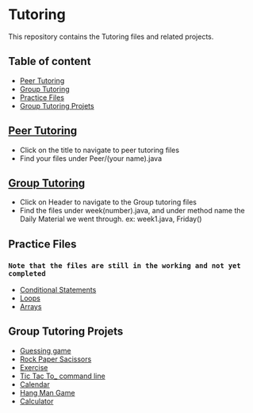 # Tutoring

This repository contains the Tutoring files and related projects.

## Table of content

- [Peer Tutoring](#Peer-Tutoring)
- [Group Tutoring](#Group-Tutoring)
- [Practice Files](#Practice-Files)
- [Group Tutoring Projets](#Group-Tutoring-Projets)

## [Peer Tutoring](https://github.com/REAPERali00/Tutoring/tree/main/Tutoring/src/Peer)

- Click on the title to navigate to peer tutoring files
- Find your files under Peer/(your name).java

## [Group Tutoring](https://github.com/REAPERali00/Tutoring/tree/main/Tutoring/src/Weekly)

- Click on Header to navigate to the Group tutoring files
- Find the files under week(number).java, and under method name the Daily Material we went through. ex: week1.java, Friday()

## Practice Files

### `Note that the files are still in the working and not yet completed`

- [Conditional Statements](https://github.com/REAPERali00/Tutoring/blob/main/Tutoring/src/Practice/Conditional_statments.java)
- [Loops](https://github.com/REAPERali00/Tutoring/blob/main/Tutoring/src/Practice/Loops.java)
- [Arrays](https://github.com/REAPERali00/Tutoring/blob/main/Tutoring/src/Practice/Array_practice.java)

## Group Tutoring Projets

- [Guessing game](https://github.com/REAPERali00/Tutoring/blob/main/Tutoring/src/Weekly/Guessing_Game.java)
- [Rock Paper Sacissors](https://github.com/REAPERali00/Tutoring/blob/main/Tutoring/src/Weekly/RPS.java)
- [Exercise](https://github.com/REAPERali00/Tutoring/blob/main/Tutoring/src/Exercise/Exercise.java)
- [Tic Tac To\_ command line](https://github.com/REAPERali00/Tutoring/blob/main/Tutoring/src/TicTacToe/TicTacToe.java)
- [Calendar](https://github.com/REAPERali00/Tutoring/tree/main/Calendar/src/Calendar)
- [Hang Man Game](https://github.com/REAPERali00/Tutoring/blob/main/Hangman/src/HangMan.java)
- [Calculator](https://github.com/REAPERali00/Tutoring/blob/main/Tutoring/src/Calculator/Calculator.java)
